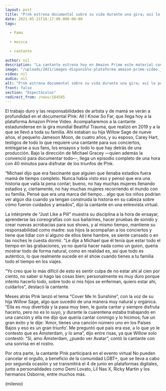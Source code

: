 ```yaml
---
layout: post
title: "P!nk estrena documental sobre su vida durante una gira; así lo puedes ver"
date: 2021-05-21T16:17:00.000-06:00
tags:
  
  - Fama
  
  - musica
  
  - cantante
  
author: nil
description: "La cantante estrena hoy en Amazon Prime este material con el que abre su corazón de madre."
image: "/uploads/2021/images-disponible-plataforma-amazon-prime-video.jpg"
video: nil
audio: nil
alt: "P!nk estrena documental sobre su vida durante una gira; así lo puedes ver"
front: false
section: "Espectáculos"
redirect_from: /news/184585
---
```


El trabajo duro y las responsabilidades de artista y de mamá se verán a profundidad en el documental P!nk: All I Know So Far, que llega hoy a la plataforma Amazon Prime Video. Acompañaremos a la cantante estadunidense en la gira mundial Beatiful Trauma, que realizó en 2019 y a la que se llevó a toda su familia. Ahí estaban su hija Willow Sage de nueve años, el pequeño Jameson Moon, de cuatro años, y su esposo, Carey Hart, testigos de todo lo que requiere una cantante para sus conciertos, entregarse a sus fans, los ensayos y todo lo que hay detrás de una producción. Bajo la dirección de Michael Gracey —quien además la convenció para documentar todo—, llega un episodio completo de una hora con 40 minutos para disfrutar de los triunfos de P!nk. 

“Michael dijo que era fascinante que alguien que llenaba estadios fuera mamá de tiempo completo. Nunca había visto eso y pensó que era una historia que valía la pena contar; bueno, no hay muchas mujeres llenando estadios y, ciertamente, no hay muchas mujeres recorriendo el mundo con su familia. Pensé que era una marca del tiempo... algo que los niños podrían ver algún día cuando ya tengan construida la historia en su cabeza sobre cómo fueron cuidados y amados”, dijo la cantante en una entrevista virtual. 

La intérprete de “Just Like a Pill” muestra su disciplina a la hora de ensayar, aprenderse las coreografías con sus bailarines, hacer pruebas de sonido y crear nuevas acrobacias para sus shows, y al mismo tiempo, mantiene su responsabilidad como madre: sus hijos la acompañan a los conciertos y tiene que lidiar con si alguno de ellos tiene hambre, se siente cansado o en las noches le cuesta dormir. "Le dije a Michael que él tenía que estar todo el tiempo en las grabaciones, yo no quería hacer nada como un guion, quería mostrar todo de forma natural, como en realidad es, así que todo es auténtico, lo que realmente sucede en el show cuando tienes a tu familia todo el tiempo en los viajes. 

“Yo creo que lo más difícil de esto es sentir culpa de no estar ahí al cien por ciento, no saber si hago las cosas bien; personalmente es muy duro porque intento hacerlo todo, sobre todo si mis hijos se enferman, quiero estar ahí, cuidarlos”, destacó la cantante. 

Meses atrás P!nk lanzó el tema “Cover Me In Sunshine”, con la voz de su hija Willow Sage, algo que sucedió de una manera muy natural y orgánica. “Ella es muy divertida y la pasa muy bien, le gusta cantar y siempre disfruta hacerlo, pero no es lo suyo, y durante la cuarentena estaba trabajando en una canción y ella me dijo que quería cantar conmigo y lo hicimos; fue un gran éxito y le dije: ‘Amor, tienes una canción número uno en los Países Bajos y eso es un gran triunfo’. Me preguntó qué país era ese, a lo que yo le contesto que es Ámsterdam, y lo ama”, dijo entre risas, ya que Willow solo contestó: “Sí, amo Ámsterdam, ¿puedo ver Avatar”, contó la cantante con una sonrisa en el rostro. 

Por otra parte, la cantante P!nk participará en el evento virtual No pueden cancelar el orgullo, a beneficio de la comunidad LGBT+, que se lleva a cabo por segunda ocasión y se transmitirá el 4 de junio en plataformas digitales, junto a personalidades como Demi Lovato, Lil Nas X, Ricky Martin y los hermanos Osborne, entre muchos más. 

(milenio)